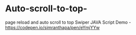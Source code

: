 # Auto-scroll-to-top-
page reload and auto scroll to top
Swiper JAVA Script Demo - https://codepen.io/simranthapa/pen/eYmjYYw
